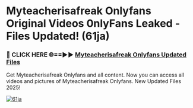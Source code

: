 # Myteacherisafreak Onlyfans Original Videos 0nlyFans Leaked - Files Updated! (61ja)

<h3>🔴 CLICK HERE 🌐==►► <a href="https://tinyurl.com/ehrbuxhb" rel="nofollow">Myteacherisafreak Onlyfans Updated Files</a></h3>

Get Myteacherisafreak Onlyfans and all content. Now you can access all videos and pictures of Myteacherisafreak Onlyfans. New Updated Files 2025!

[![61ja](https://i.imgur.com/lVYEuWS.gif)](https://tinyurl.com/ehrbuxhb)
